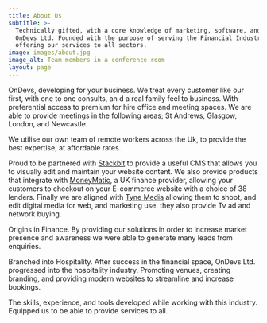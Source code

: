```yaml
---
title: About Us
subtitle: >-
  Technically gifted, with a core knowledge of marketing, software, and sales.
  OnDevs Ltd. Founded with the purpose of serving the Financial Industry. Now
  offering our services to all sectors.
image: images/about.jpg
image_alt: Team members in a conference room
layout: page
---
```

OnDevs, developing for your business. We treat every customer like our first, with one to one consults, an d a real family feel to business. With preferential access to premium for hire office and meeting spaces. We are able to provide meetings in the following areas; St Andrews, Glasgow, London, and Newcastle. 

We utilise our own team of remote workers across the Uk, to provide the best expertise, at affordable rates. 

Proud to be partnered with [Stackbit](stackbit.com) to provide a useful CMS that allows you to visually edit and maintain your website content. We also provide products that integrate with [MoneyMatic](https://moneymatic.co.uk/), a UK finance provider, allowing your customers to checkout on your E-commerce website with a choice of 38 lenders. Finally we are aligned with [Tyne Media](https://www.tynemedia.com/) allowing them to shoot, and edit digital media for web, and marketing use. they also provide Tv ad and network buying. 

Origins in Finance. By providing our solutions in order to increase market presence and awareness we were able to generate many leads from enquiries.

Branched into Hospitality. After success in the financial space, OnDevs Ltd. progressed into the hospitality industry. Promoting venues, creating branding, and providing modern websites to streamline and increase bookings.

The skills, experience, and  tools developed while working with this industry. Equipped us to be able to provide services to all.

